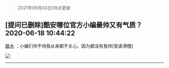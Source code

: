 > 2021年09月03日09点更新
<link rel="stylesheet" href="https://cdn.jsdelivr.net/gh/taotie6/sampleJSON@main/css/photo_show.css">


 ## [提问已删除]酷安哪位官方小编最帅又有气质？ 2020-06-18 10:44:22

 [㪚木](https://www.coolapk.com/feed/19635519?shareKey=NDhjNGNkNTlhNjZkNjEzMTc1NjQ~) ：小编们帅不帅我从来都不关心，因为都没有我帅[受虐滑稽] 

<div class="album">
<img class="img-item" src="http://image.coolapk.com/feed/2019/0507/23/1081091_4506_4631@375x200.gif" />
</div>

 ------- 

